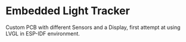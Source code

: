 # Embedded Light Tracker

Custom PCB with different Sensors and a Display, first attempt at using LVGL in ESP-IDF environment.